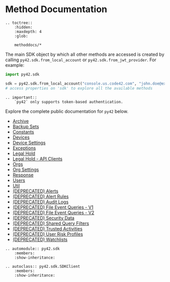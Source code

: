 
# Method Documentation

```{eval-rst}
.. toctree::
    :hidden:
    :maxdepth: 4
    :glob:

    methoddocs/*
```

The main SDK object by which all other methods are accessed is created by
calling `py42.sdk.from_local_account` or `py42.sdk.from_jwt_provider`. For example:

```python
import py42.sdk

sdk = py42.sdk.from_local_account("console.us.code42.com", "john.doe@example.com", "my_pw")
# access properties on 'sdk' to explore all the available methods
```

```{eval-rst}
.. important::
    `py42` only supports token-based authentication.
```

Explore the complete public documentation for `py42` below.

* [Archive](methoddocs/archive.md)
* [Backup Sets](methoddocs/backupset.md)
* [Constants](methoddocs/constants.md)
* [Devices](methoddocs/devices.md)
* [Device Settings](methoddocs/devicesettings.md)
* [Exceptions](methoddocs/exceptions.md)
* [Legal Hold](methoddocs/legalhold.md)
* [Legal Hold - API Clients](methoddocs/legalholdapiclient.md)
* [Orgs](methoddocs/orgs.md)
* [Org Settings](methoddocs/orgsettings.md)
* [Response](methoddocs/response.md)
* [Users](methoddocs/users.md)
* [Util](methoddocs/util.md)
* [(DEPRECATED) Alerts](methoddocs/alerts.md)
* [(DEPRECATED) Alert Rules](methoddocs/alertrules.md)
* [(DEPRECATED) Audit Logs](methoddocs/auditlogs.md)
* [(DEPRECATED) File Event Queries - V1](methoddocs/fileeventqueries.md)
* [(DEPRECATED) File Event Queries - V2](methoddocs/fileeventqueriesv2.md)
* [(DEPRECATED) Security Data](methoddocs/securitydata.md)
* [(DEPRECATED) Shared Query Filters](methoddocs/sharedqueryfilters.md)
* [(DEPRECATED) Trusted Activities](methoddocs/trustedactivities.md)
* [(DEPRECATED) User Risk Profiles](methoddocs/userriskprofile.md)
* [(DEPRECATED) Watchlists](methoddocs/watchlists.md)

```{eval-rst}
.. automodule:: py42.sdk
    :members:
    :show-inheritance:

.. autoclass:: py42.sdk.SDKClient
    :members:
    :show-inheritance:
```

